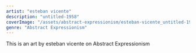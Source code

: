 ```yaml
---
artist: "esteban vicente"
description: "untitled-1958"
coverImage: "/assets/abstract-expressionism/esteban-vicente_untitled-1958.jpg"
genre: "Abstract Expressionism"
---
```

This is an art by esteban vicente on Abstract Expressionism

